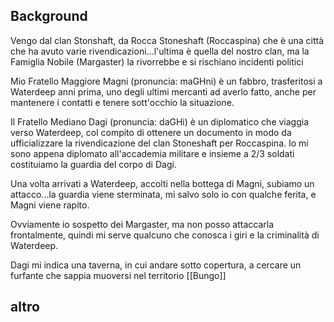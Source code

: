 ## Background
Vengo dal clan Stonshaft, da Rocca Stoneshaft (Roccaspina) che è una città che ha avuto varie rivendicazioni...l'ultima è quella del nostro clan, ma la Famiglia Nobile (Margaster) la rivorrebbe e si rischiano incidenti politici

Mio Fratello Maggiore Magni (pronuncia: maGHni) è un fabbro, trasferitosi a Waterdeep anni prima, uno degli ultimi mercanti ad averlo fatto, anche per mantenere i contatti e tenere sott'occhio la situazione.

Il Fratello Mediano Dagi (pronuncia: daGHi) è un diplomatico che viaggia verso Waterdeep, col compito di ottenere un documento in modo da ufficializzare la rivendicazione del clan Stoneshaft per Roccaspina.
Io mi sono appena diplomato all'accademia militare e insieme a 2/3 soldati costituiamo la guardia del corpo di Dagi.

Una volta arrivati a Waterdeep, accolti nella bottega di Magni, subiamo un attacco...la guardia viene sterminata, mi salvo solo io con qualche ferita, e Magni viene rapito.

Ovviamente io sospetto dei Margaster, ma non posso attaccarla frontalmente, quindi mi serve qualcuno che conosca i giri e la criminalità di Waterdeep.

Dagi mi indica una taverna, in cui andare sotto copertura, a cercare un furfante che sappia muoversi nel territorio [[Bungo]]

## altro
